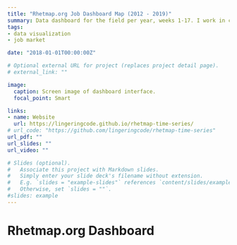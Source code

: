 ```yaml
---
title: "Rhetmap.org Job Dashboard Map (2012 - 2019)"
summary: Data dashboard for the field per year, weeks 1-17. I work in coordination with Jim Ridolfo's data collection efforts. Made with Tableau.
tags:
- data visualization
- job market

date: "2018-01-01T00:00:00Z"

# Optional external URL for project (replaces project detail page).
# external_link: ""

image:
  caption: Screen image of dashboard interface.
  focal_point: Smart

links:
- name: Website
  url: https://lingeringcode.github.io/rhetmap-time-series/
# url_code: "https://github.com/lingeringcode/rhetmap-time-series"
url_pdf: ""
url_slides: ""
url_video: ""

# Slides (optional).
#   Associate this project with Markdown slides.
#   Simply enter your slide deck's filename without extension.
#   E.g. `slides = "example-slides"` references `content/slides/example-slides.md`.
#   Otherwise, set `slides = ""`.
#slides: example
---
```


# Rhetmap.org Dashboard